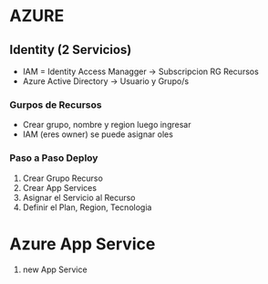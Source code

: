 # AZURE

## Identity (2 Servicios)
* IAM = Identity Access Managger -> Subscripcion RG Recursos
* Azure Active Directory -> Usuario y Grupo/s

### Gurpos de Recursos
* Crear grupo, nombre y region luego ingresar
* IAM (eres owner) se puede asignar oles

### Paso a Paso Deploy
1. Crear Grupo Recurso
2. Crear App Services
3. Asignar el Servicio al Recurso
4. Definir el Plan, Region, Tecnologia

# Azure App Service
1. new App Service